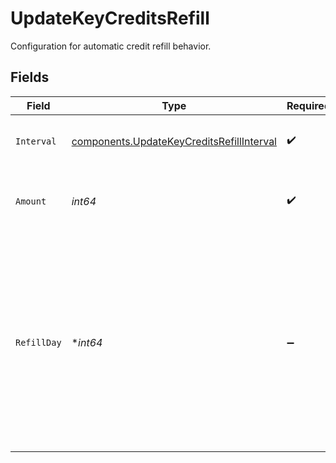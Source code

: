 # UpdateKeyCreditsRefill

Configuration for automatic credit refill behavior.


## Fields

| Field                                                                                                                                                                   | Type                                                                                                                                                                    | Required                                                                                                                                                                | Description                                                                                                                                                             | Example                                                                                                                                                                 |
| ----------------------------------------------------------------------------------------------------------------------------------------------------------------------- | ----------------------------------------------------------------------------------------------------------------------------------------------------------------------- | ----------------------------------------------------------------------------------------------------------------------------------------------------------------------- | ----------------------------------------------------------------------------------------------------------------------------------------------------------------------- | ----------------------------------------------------------------------------------------------------------------------------------------------------------------------- |
| `Interval`                                                                                                                                                              | [components.UpdateKeyCreditsRefillInterval](../../models/components/updatekeycreditsrefillinterval.md)                                                                  | :heavy_check_mark:                                                                                                                                                      | How often credits are automatically refilled.                                                                                                                           | daily                                                                                                                                                                   |
| `Amount`                                                                                                                                                                | *int64*                                                                                                                                                                 | :heavy_check_mark:                                                                                                                                                      | Number of credits to add during each refill cycle.                                                                                                                      | 1000                                                                                                                                                                    |
| `RefillDay`                                                                                                                                                             | **int64*                                                                                                                                                                | :heavy_minus_sign:                                                                                                                                                      | Day of the month for monthly refills (1-31).<br/>Only required when interval is 'monthly'.<br/>For days beyond the month's length, refill occurs on the last day of the month.<br/> | 15                                                                                                                                                                      |